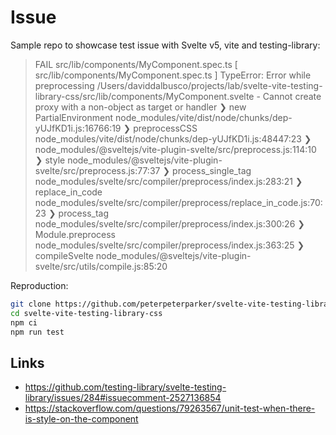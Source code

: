 # Issue

Sample repo to showcase test issue with Svelte v5, vite and testing-library:

> FAIL  src/lib/components/MyComponent.spec.ts [ src/lib/components/MyComponent.spec.ts ]
> TypeError: Error while preprocessing /Users/daviddalbusco/projects/lab/svelte-vite-testing-library-css/src/lib/components/MyComponent.svelte - Cannot create proxy with a non-object as target or handler
> ❯ new PartialEnvironment node_modules/vite/dist/node/chunks/dep-yUJfKD1i.js:16766:19
> ❯ preprocessCSS node_modules/vite/dist/node/chunks/dep-yUJfKD1i.js:48447:23
> ❯ node_modules/@sveltejs/vite-plugin-svelte/src/preprocess.js:114:10
> ❯ style node_modules/@sveltejs/vite-plugin-svelte/src/preprocess.js:77:37
> ❯ process_single_tag node_modules/svelte/src/compiler/preprocess/index.js:283:21
> ❯ replace_in_code node_modules/svelte/src/compiler/preprocess/replace_in_code.js:70:23
> ❯ process_tag node_modules/svelte/src/compiler/preprocess/index.js:300:26
> ❯ Module.preprocess node_modules/svelte/src/compiler/preprocess/index.js:363:25
> ❯ compileSvelte node_modules/@sveltejs/vite-plugin-svelte/src/utils/compile.js:85:20

Reproduction:

```bash
git clone https://github.com/peterpeterparker/svelte-vite-testing-library-css
cd svelte-vite-testing-library-css
npm ci
npm run test
```

## Links

- https://github.com/testing-library/svelte-testing-library/issues/284#issuecomment-2527136854
- https://stackoverflow.com/questions/79263567/unit-test-when-there-is-style-on-the-component
